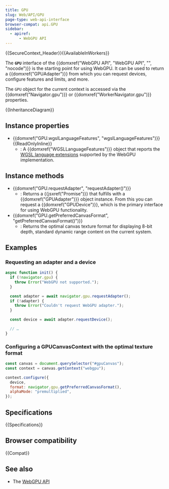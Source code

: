 ```yaml
---
title: GPU
slug: Web/API/GPU
page-type: web-api-interface
browser-compat: api.GPU
sidebar:
  - apiref:
      - WebGPU API
---
```


{{SecureContext_Header}}{{AvailableInWorkers}}

The **`GPU`** interface of the {{domxref("WebGPU API", "WebGPU API", "", "nocode")}} is the starting point for using WebGPU. It can be used to return a {{domxref("GPUAdapter")}} from which you can request devices, configure features and limits, and more.

The `GPU` object for the current context is accessed via the {{domxref("Navigator.gpu")}} or {{domxref("WorkerNavigator.gpu")}} properties.

{{InheritanceDiagram}}

## Instance properties

- {{domxref("GPU.wgslLanguageFeatures", "wgslLanguageFeatures")}} {{ReadOnlyInline}}
  - : A {{domxref("WGSLLanguageFeatures")}} object that reports the [WGSL language extensions](https://gpuweb.github.io/gpuweb/wgsl/#language-extension) supported by the WebGPU implementation.

## Instance methods

- {{domxref("GPU.requestAdapter", "requestAdapter()")}}
  - : Returns a {{jsxref("Promise")}} that fulfills with a {{domxref("GPUAdapter")}} object instance. From this you can request a {{domxref("GPUDevice")}}, which is the primary interface for using WebGPU functionality.
- {{domxref("GPU.getPreferredCanvasFormat", "getPreferredCanvasFormat()")}}
  - : Returns the optimal canvas texture format for displaying 8-bit depth, standard dynamic range content on the current system.

## Examples

### Requesting an adapter and a device

```js
async function init() {
  if (!navigator.gpu) {
    throw Error("WebGPU not supported.");
  }

  const adapter = await navigator.gpu.requestAdapter();
  if (!adapter) {
    throw Error("Couldn't request WebGPU adapter.");
  }

  const device = await adapter.requestDevice();

  // …
}
```

### Configuring a GPUCanvasContext with the optimal texture format

```js
const canvas = document.querySelector("#gpuCanvas");
const context = canvas.getContext("webgpu");

context.configure({
  device,
  format: navigator.gpu.getPreferredCanvasFormat(),
  alphaMode: "premultiplied",
});
```

## Specifications

{{Specifications}}

## Browser compatibility

{{Compat}}

## See also

- The [WebGPU API](/en-US/docs/Web/API/WebGPU_API)
